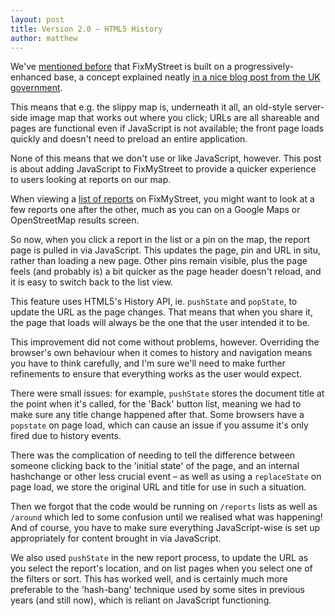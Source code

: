 ```yaml
---
layout: post
title: Version 2.0 – HTML5 History
author: matthew
---
```


We've [mentioned
before](https://www.mysociety.org/2015/12/18/photo-upload-and-progressive-enhancement-for-fixmystreet/)
that FixMyStreet is built on a progressively-enhanced base, a concept explained
neatly [in a nice blog post from the UK
government](https://gdstechnology.blog.gov.uk/2016/09/19/why-we-use-progressive-enhancement-to-build-gov-uk/).

This means that e.g. the slippy map is, underneath it all, an old-style
server-side image map that works out where you click; URLs are all shareable
and pages are functional even if JavaScript is not available; the front page
loads quickly and doesn't need to preload an entire application.

None of this means that we don't use or like JavaScript, however. This post is
about adding JavaScript to FixMyStreet to provide a quicker experience to users
looking at reports on our map.

When viewing a [list of
reports](https://www.fixmystreet.com/reports/Oxfordshire) on FixMyStreet, you
might want to look at a few reports one after the other, much as you can on a
Google Maps or OpenStreetMap results screen.

So now, when you click a report in the list or a pin on the map, the report
page is pulled in via JavaScript. This updates the page, pin and URL in situ,
rather than loading a new page. Other pins remain visible, plus the page feels
(and probably is) a bit quicker as the page header doesn't reload, and it is
easy to switch back to the list view.

This feature uses HTML5's History API, ie. `pushState` and `popState`, to
update the URL as the page changes. That means that when you share it,
the page that loads will always be the one that the user intended it to be.

This improvement did not come without problems, however. Overriding the
browser's own behaviour when it comes to history and navigation means you have
to think carefully, and I'm sure we'll need to make further refinements to
ensure that everything works as the user would expect.

There were small issues: for example, `pushState` stores the document title at
the point when it's called, for the 'Back' button list, meaning we had to make
sure any title change happened after that. Some browsers have a `popstate` on
page load, which can cause an issue if you assume it's only fired due to
history events.

There was the complication of needing to tell the difference between someone
clicking back to the 'initial state' of the page, and an internal hashchange or
other less crucial event – as well as using a `replaceState` on page
load, we store the original URL and title for use in such a situation.

Then we forgot that the code would be running on `/reports` lists as well as
`/around` which led to some confusion until we realised what was happening! And
of course, you have to make sure everything JavaScript-wise is set up
appropriately for content brought in via JavaScript.

We also used `pushState` in the new report process, to update the URL as you
select the report's location, and on list pages when you select one of the
filters or sort. This has worked well, and is certainly much more preferable to
the 'hash-bang' technique used by some sites in previous years (and still now),
which is reliant on JavaScript functioning.
